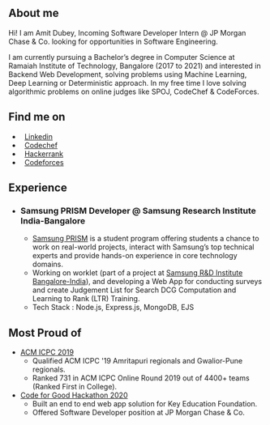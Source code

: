 ##  About me
Hi! I am Amit Dubey, Incoming Software Developer Intern @ JP Morgan Chase & Co. looking for opportunities in Software Engineering.

I am currently pursuing a Bachelor’s degree in Computer Science at Ramaiah Institute of Technology, Bangalore (2017 to 2021) and interested in Backend Web Development, solving problems using Machine Learning, Deep Learning or Deterministic approach. In my free time I love solving algorithmic problems on online judges like SPOJ, CodeChef & CodeForces.

##  Find me on

* &nbsp; [Linkedin](https://www.linkedin.com/in/amitdu6ey/)
* &nbsp; [Codechef](https://www.codechef.com/users/amitdu6ey)
* &nbsp; [Hackerrank](https://www.hackerrank.com/amitdu6ey)
* &nbsp; [Codeforces](https://codeforces.com/profile/amitdu6ey)

##  Experience

* ### Samsung PRISM Developer @ Samsung Research Institute India-Bangalore
  * [Samsung PRISM](https://www.samsungprism.com/) is a student program offering students a chance to work on real-world projects, interact with Samsung’s top technical experts and provide hands-on experience in core technology domains.
  * Working on worklet (part of a project at [Samsung R&D Institute Bangalore-India](https://www.linkedin.com/company/samsung-india/)), and developing a Web App for conducting surveys and create Judgement List for Search DCG Computation and Learning to Rank (LTR) Training.
  * Tech Stack : Node.js, Express.js, MongoDB, EJS
   
##  Most Proud of
 * [ACM ICPC 2019](https://www.codechef.com/public/rankings/ICPCIN19)
    * Qualified ACM ICPC '19 Amritapuri regionals and Gwalior-Pune regionals.
    * Ranked 731 in ACM ICPC Online Round 2019 out of 4400+ teams (Ranked First in College).
 * [Code for Good Hackathon 2020]()
    * Built an end to end web app solution for Key Education Foundation.
    * Offered Software Developer position at JP Morgan Chase & Co.
